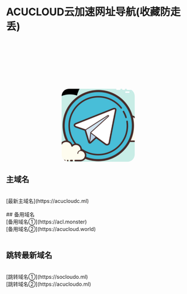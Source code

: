 # ACUCLOUD云加速网址导航(收藏防走丢)

<br />
<br />

<html>
<head>
    <title>JcMan</title>
    <style type="text/css">
    .image2{
        margin-top: 100px; 
        width:200px; 
        height:200px; 
        border-radius:20px; 
    }
    </style>
</head>
<body>
<center>
<img class="image2" src="/ssrlogo.jpg"/> 
</center>
</body>
</html>

## 主域名
<br />
[最新主域名](https://acucloudc.ml)

<br />
<br />
## 备用域名
<br />
[备用域名①](https://acl.monster)
<br />
[备用域名②](https://acucloud.world)

<br />
<br />

## 跳转最新域名
<br />
[跳转域名①](https://socloudo.ml)
<br />
[跳转域名②](https://acucloudo.ml)

<br />
<br />
